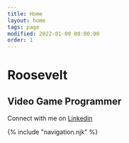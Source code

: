 ```yaml
---
title: Home
layout: home
tags: page
modified: 2022-01-09 00:00:00
order: 1
---
```


<h1 class="pt-24 pb-6 text-center">
	<span class="text-8xl font-bold text-transparent bg-clip-text bg-gradient-to-r from-indigo-500 via-purple-500 to-pink-500">
		Roosevelt
	</span>
</h1>
<h2 class="pb-12 text-4xl font-bold text-center text-gray-500">
	Video Game Programmer
</h2>

<div class="container max-w-lg mx-auto text-xl text-center">
	<p> Connect with me on <a href="https://linkedin.com/in/sinker" target="_blank">Linkedin</a>
</div>

{% include "navigation.njk" %}
